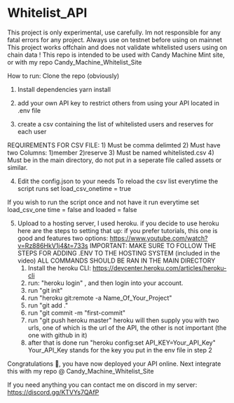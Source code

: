 # Whitelist_API

This project is only experimental, use carefully. Im not responsible for any fatal errors for any project.
Always use on testnet before using on mainnet
This project works offchain and does not validate whitelisted users using on chain data !
This repo is intended to be used with Candy Machine Mint site, or with my repo Candy_Machine_Whitelist_Site


How to run:
Clone the repo (obviously)

1) Install dependencies
yarn install

2) add your own API key to restrict others from using your API
located in .env file

3) create a csv containing the list of whitelisted users and reserves for each user

REQUIREMENTS FOR CSV FILE:
    1) Must be comma delimted
    2) Must have two Columns: 1)member 2)reserve
    3) Must be named whitelisted.csv
    4) Must be in the main directory, do not put in a seperate file called assets or similar.

4) Edit the config.json to your needs
To reload the csv list everytime the script runs
set load_csv_onetime = true

If you wish to run the script once and not have it run everytime
set load_csv_one time = false
and loaded = false



5) Upload to a hosting server, I used heroku. if you decide to use heroku here are the steps to setting that up:
if you prefer tutorials, this one is good and features two options: https://www.youtube.com/watch?v=Rz886HkV1j4&t=733s
IMPORTANT: MAKE SURE TO FOLLOW THE STEPS FOR ADDING .ENV TO THE HOSTING SYSTEM (included in the video)
ALL COMMANDS SHOULD BE RAN IN THE MAIN DIRECTORY 
    1) Install the heroku CLI: https://devcenter.heroku.com/articles/heroku-cli
    2) run: "heroku login" , and then login into your account.
    3) run "git init"
    4) run "heroku git:remote -a Name_Of_Your_Project"
    5) run "git add ."
    6) run "git commit -m "first-commit"
    7) run "git push heroku master" heroku will then supply you with two urls, one of which is the url of the API, the other is not important (the one with github in it)
    8) after that is done run "heroku config:set API_KEY=Your_API_Key"
    Your_API_Key stands for the key you put in the env file in step 2

Congratulations 🍰, you have now deployed your API online.
Next integrate this with my repo @ Candy_Machine_Whitelist_Site



If you need anything you can contact me on discord in my server:
https://discord.gg/KTVYs7QAfP

